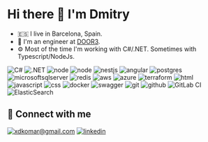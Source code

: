 # Hi there 👋 I'm Dmitry

- 🇪🇸 I live in Barcelona, Spain.
- 🤖 I'm an engineer at [DOOR3](https://www.door3.com/).
- ⚙️ Most of the time I'm working with C#/.NET. Sometimes with Typescript/NodeJs.

![C#](https://img.shields.io/badge/C%20Sharp-%23d600aa?style=for-the-badge&logo=csharp&logoColor=white) ![.NET](https://img.shields.io/badge/.NET-%23512BD4?style=for-the-badge&logoColor=white) ![node](https://img.shields.io/badge/Node.js-%23339933?style=for-the-badge&logo=nodedotjs&logoColor=white) ![node](https://img.shields.io/badge/Node.js-%23339933?style=for-the-badge&logo=nodedotjs&logoColor=white) ![nestjs](https://img.shields.io/badge/NestJS-%23E0234E?style=for-the-badge&logo=nestjs&logoColor=white) ![angular](https://img.shields.io/badge/Angular-%23DD0031?style=for-the-badge&logo=angular&logoColor=white) ![postgres](https://img.shields.io/badge/postgres-%23316192.svg?&style=for-the-badge&logo=postgresql&logoColor=white) ![microsoftsqlserver](https://img.shields.io/badge/Microsoft%20SQL%20Server-%23CC2927?style=for-the-badge&logo=microsoftsqlserver&logoColor=white
) ![redis](https://img.shields.io/badge/redis%20-%23CC0000.svg?&style=for-the-badge&logo=redis&logoColor=white) ![aws](https://img.shields.io/badge/AWS%20-%23FF9900.svg?&style=for-the-badge&logo=amazon-aws&logoColor=white) ![azure](https://img.shields.io/badge/Azure-%230078D7?style=for-the-badge&logo=microsoftazure&logoColor=white) ![terraform](https://img.shields.io/badge/terraform%20-%235835CC.svg?&style=for-the-badge&logo=terraform&logoColor=white) ![html](https://img.shields.io/badge/html%20-%23E34F26.svg?&style=for-the-badge&logo=html5&logoColor=white) ![javascript](https://img.shields.io/badge/javascript%20-%23323330.svg?&style=for-the-badge&logo=javascript&logoColor=%23F7DF1E) ![css](https://img.shields.io/badge/css%20-%231572B6.svg?&style=for-the-badge&logo=css3&logoColor=white) ![docker](https://img.shields.io/badge/docker-%232496ED.svg?&style=for-the-badge&logo=docker&logoColor=white) ![swagger](https://img.shields.io/badge/swagger-%2385EA2D.svg?&style=for-the-badge&logo=swagger&logoColor=black) ![git](https://img.shields.io/badge/git%20-%23F05033.svg?&style=for-the-badge&logo=git&logoColor=white) ![github](https://img.shields.io/badge/github%20actions%20-%232671E5.svg?&style=for-the-badge&logo=github%20actions&logoColor=white) ![GitLab CI](https://img.shields.io/badge/gitlab%20ci-%23181717.svg?style=for-the-badge&logo=gitlab&logoColor=white) ![ElasticSearch](https://img.shields.io/badge/-ElasticSearch-005571?style=for-the-badge&logo=elasticsearch)

## 🤝 Connect with me

[![xdkomar@gmail.com](https://img.shields.io/badge/xdkomar@gmail.com%20-%23E62B1E.svg?&style=for-the-badge&logo=mail.ru&logoColor=white)](mailto:xdkomar@gmail.com) [![linkedin](https://img.shields.io/badge/linkedin%20-%230077B5.svg?&style=for-the-badge&logo=linkedin&logoColor=white)](https://www.linkedin.com/in/dkomar/)
